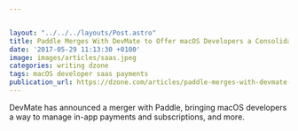 ```yaml
---


layout: "../../../layouts/Post.astro"
title: Paddle Merges With DevMate to Offer macOS Developers a Consolidated Distribution Solution
date: '2017-05-29 11:13:30 +0100'
image: images/articles/saas.jpeg
categories: writing dzone
tags: macOS developer saas payments
publication_url: https://dzone.com/articles/paddle-merges-with-devmate-offering-macos-develope
---
```


DevMate has announced a merger with Paddle, bringing macOS developers a way to manage in-app payments and subscriptions, and more.
